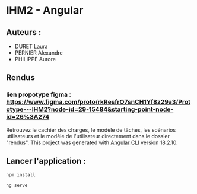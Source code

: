 # IHM2 - Angular 
## Auteurs :
- DURET Laura 
- PERNIER Alexandre
- PHILIPPE Aurore


## Rendus 
### lien propotype figma : https://www.figma.com/proto/rkResfrO7snCH1Yf8z29a3/Prototype---IHM2?node-id=29-15484&starting-point-node-id=26%3A274 
Retrouvez le cachier des charges, le modèle de tâches, les scénarios utilisateurs et le modèle de l'utilisateur directement dans le dossier "rendus".
This project was generated with [Angular CLI](https://github.com/angular/angular-cli) version 18.2.10.

## Lancer l'application :
```
npm install
```

```
ng serve
```

